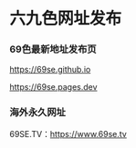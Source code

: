 # 六九色网址发布

### 69色最新地址发布页
<https://69se.github.io>

<https://69se.pages.dev>

### 海外永久网址
69SE.TV：<https://www.69se.tv>
